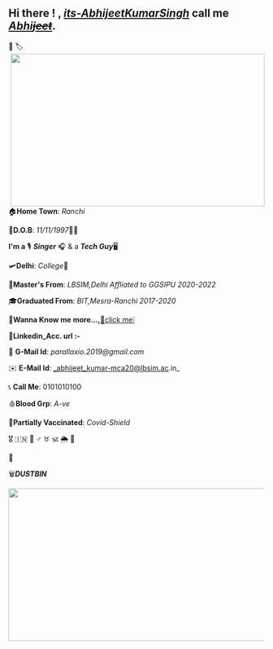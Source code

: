 ## Hi there ! , [_its-AbhijeetKumarSingh_](https://github.com/its-AbhijeetKumar/its-AbhijeetKumar/files/7156469/Resume_Olivee1.pdf) call me [_Abhi~~jeet~~_](https://github.com/its-AbhijeetKumar/its-AbhijeetKumar/files/7156469/Resume_Olivee1.pdf).
:pushpin: :label:<img align="right" width="500" height="300" src="https://user-images.githubusercontent.com/79626965/133147001-933168fe-f730-4e07-90db-119b2fec6537.gif">

:house:**Home Town**: _Ranchi_

:date:**D.O.B**: *11/11/1997*:tada::confetti_ball:

**I'm a** :studio_microphone: **_Singer_** :headphones: & a **_Tech Guy_**:desktop_computer:

:small_airplane:**Delhi**: _College_:school:

:school_satchel:**Master's From**: _LBSIM,Delhi Affliated to GGSIPU 2020-2022_

:mortar_board:**Graduated From**: _BIT,Mesra-Ranchi 2017-2020_

:file_folder:**Wanna Know me more...,**[:paperclip:click me:grey_exclamation:](https://github.com/its-AbhijeetKumar/its-AbhijeetKumar/files/7156469/Resume_Olivee1.pdf)

:briefcase:**Linkedin_Acc. url :-**

:e-mail: **G-Mail Id**: _parallaxio.2019@gmail.com_

:envelope: **E-Mail Id**: _abhijeet_kumar-mca20@lbsim.ac.in_

:telephone_receiver: **Call Me**: 0101010100

:drop_of_blood:**Blood Grp**: *A-ve*

:syringe:**Partially Vaccinated**: *Covid-Shield*

:medal_military:     :india:     :low_brightness:     :male_sign:     :taurus:     :om:     :sun_behind_rain_cloud:     :link:

:battery:

:wastebasket:**_DUSTBIN_**
<p align="center">
 <img width="800" height="300" src="https://user-images.githubusercontent.com/79626965/133148548-0d7a7211-0ed4-4fe8-95a0-908960e9aa95.gif"> 
</p>
